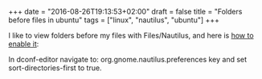 +++
date = "2016-08-26T19:13:53+02:00"
draft = false
title = "Folders before files in ubuntu"
tags = ["linux", "nautilus", "ubuntu"]
+++

I like to view folders before my files with Files/Nautilus, and here is [how to enable it](http://gexperts.com/wp/gnome-3-12-filesnautilus-sort-folders-before-files-issues/):

In dconf-editor navigate to: org.gnome.nautilus.preferences key and set  sort-directories-first to true.
